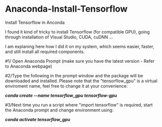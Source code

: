 # Anaconda-Install-Tensorflow
Install Tensorflow in Anconda


I found it kind of tricky to install Tensorflow (for compatible GPU), going through installation of Visual Studio, CUDA, cuDNN ...


I am explaning here how I did it on my system, which seems easier, faster, and still install all required components.

#1/ Open Anaconda Prompt (make sure you have the latest version - Refer to Anaconda webpage)

#2/Type the following in the prompt window and the package will be downloaded and installed. Please note that the "tensorflow_gpu" is a virtual enviroment name, feel free to change it at your convenience:

**_conda create --name tensorflow_gpu tensorflow-gpu_**

#3/Next time you run a script where "import tensorflow" is required, start the Anaconda prompt and change environment using:

**_conda activate tensorflow_gpu_**

